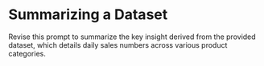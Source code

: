 # Summarizing a Dataset

Revise this prompt to summarize the key insight derived from the provided dataset, which details daily sales numbers across various product categories.
